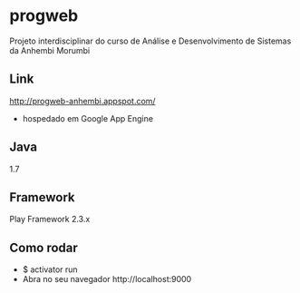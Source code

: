 # progweb

Projeto interdisciplinar do curso de Análise e Desenvolvimento de Sistemas da Anhembi Morumbi

## Link

http://progweb-anhembi.appspot.com/

* hospedado em Google App Engine

## Java

1.7

## Framework

Play Framework 2.3.x


## Como rodar
- $ activator run
- Abra no seu navegador http://localhost:9000

